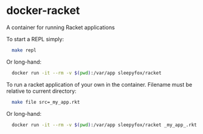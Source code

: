 # docker-racket
A container for running Racket applications

To start a REPL simply:
```bash
  make repl
```
Or long-hand:
```bash
  docker run -it --rm -v $(pwd):/var/app sleepyfox/racket
```

To run a racket application of your own in the container. Filename must be relative to current directory:
```bash
  make file src=_my_app.rkt
```
Or long-hand:
```bash
  docker run -it --rm -v $(pwd):/var/app sleepyfox/racket _my_app_.rkt
```
